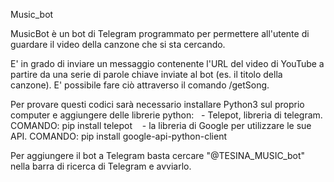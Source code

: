 Music_bot

MusicBot è un bot di Telegram programmato per permettere all'utente di guardare il video della canzone che si sta cercando.

E' in grado di inviare un messaggio contenente l'URL del video di YouTube a partire da una serie di parole chiave inviate al bot 
(es. il titolo della canzone). E' possibile fare ciò attraverso il comando /getSong.

Per provare questi codici sarà necessario installare Python3 sul proprio computer e aggiungere delle librerie python:
    - Telepot, libreria di telegram. COMANDO: pip install telepot
    - la libreria di Google per utilizzare le sue API. COMANDO: pip install google-api-python-client

Per aggiungere il bot a Telegram basta cercare "@TESINA_MUSIC_bot" nella barra di ricerca di Telegram e avviarlo.
